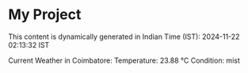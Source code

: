 # My Project

This content is dynamically generated in Indian Time (IST): 2024-11-22 02:13:32 IST


Current Weather in Coimbatore:
Temperature: 23.88 °C
Condition: mist

